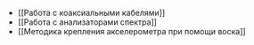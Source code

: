 - [[Работа с коаксиальными кабелями]]
- [[Работа с анализаторами спектра]]
- [[Методика крепления акселерометра при помощи воска]]